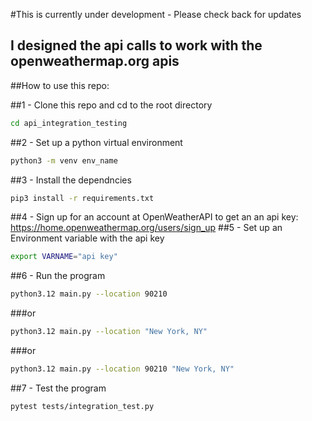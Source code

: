 #This is currently under development - Please check back for updates

## I designed the api calls to work with the openweathermap.org apis

##How to use this repo:

##1 - Clone this repo and cd to the root directory
```bash
cd api_integration_testing
```
##2 - Set up a python virtual environment
```bash
python3 -m venv env_name
```
##3 - Install the dependncies
```bash
pip3 install -r requirements.txt
```
##4 - Sign up for an account at OpenWeatherAPI to get an an api key: https://home.openweathermap.org/users/sign_up
##5 - Set up an Environment variable with the api key
```bash
export VARNAME="api key"
```
##6 - Run the program
```bash
python3.12 main.py --location 90210
```
###or
```bash
python3.12 main.py --location "New York, NY"
```
###or
```bash
python3.12 main.py --location 90210 "New York, NY"
```
##7 - Test the program
```bash
pytest tests/integration_test.py
```
